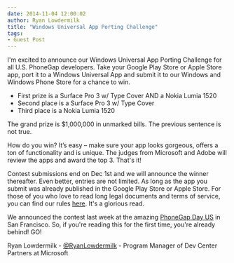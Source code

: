 ```yaml
---
date: 2014-11-04 12:00:02
author: Ryan Lowdermilk
title: "Windows Universal App Porting Challenge"
tags:
- Guest Post
---
```


I'm excited to announce our Windows Universal App Porting Challenge for all U.S. PhoneGap developers. Take your Google Play Store or Apple Store app, port it to a Windows Universal App and submit it to our Windows and Windows Phone Store for a chance to win.  

- First prize is a Surface Pro 3 w/ Type Cover AND a Nokia Lumia 1520
- Second place is a Surface Pro 3 w/ Type Cover
- Third place is a Nokia Lumia 1520  

The grand prize is $1,000,000 in unmarked bills. The previous sentence is not true.  

How do you win? It’s easy – make sure your app looks gorgeous, offers a ton of functionality and is unique. The judges from Microsoft and Adobe will review the apps and award the top 3. That's it!  

Contest submissions end on Dec 1st and we will announce the winner thereafter. Even better, entries are not limited. As long as the app you submit was already published in the Google Play Store or Apple Store. For those of you who love to read long legal documents and terms of service, you can find our rules [here](http://phonegap2014.azurewebsites.net/wp-content/uploads/2014/10/phonegap-Windows-Universal-App-contest-final-rules.pdf). It's a glorious read.  

We announced the contest last week at the amazing [PhoneGap Day US](http://phonegap.com/blog/2014/11/02/recapping-phonegap-day-us-2014/) in San Francisco. So, if you're reading this for the first time, you're already behind! GO!  

Ryan Lowdermilk - [@RyanLowdermilk](https://twitter.com/RyanLowdermilk) - Program Manager of Dev Center Partners at Microsoft



